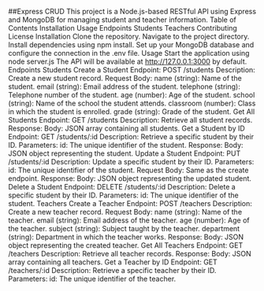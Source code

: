 ##Express CRUD
This project is a Node.js-based RESTful API using Express and MongoDB for managing student and teacher information.
Table of Contents
Installation
Usage
Endpoints
Students
Teachers
Contributing
License
Installation
Clone the repository.
Navigate to the project directory.
Install dependencies using npm install.
Set up your MongoDB database and configure the connection in the .env file.
Usage
Start the application using node server.js
The API will be available at http://127.0.0.1:3000 by default.
Endpoints
Students
Create a Student
Endpoint: POST /students
Description: Create a new student record.
Request Body:
name (string): Name of the student.
email (string): Email address of the student.
telephone (string): Telephone number of the student.
age (number): Age of the student.
school (string): Name of the school the student attends.
classroom (number): Class in which the student is enrolled.
grade (string): Grade of the student.
Get All Students
Endpoint: GET /students
Description: Retrieve all student records.
Response:
Body: JSON array containing all students.
Get a Student by ID
Endpoint: GET /students/:id
Description: Retrieve a specific student by their ID.
Parameters:
id: The unique identifier of the student.
Response:
Body: JSON object representing the student.
Update a Student
Endpoint: PUT /students/:id
Description: Update a specific student by their ID.
Parameters:
id: The unique identifier of the student.
Request Body: Same as the create endpoint.
Response:
Body: JSON object representing the updated student.
Delete a Student
Endpoint: DELETE /students/:id
Description: Delete a specific student by their ID.
Parameters:
id: The unique identifier of the student.
Teachers
Create a Teacher
Endpoint: POST /teachers
Description: Create a new teacher record.
Request Body:
name (string): Name of the teacher.
email (string): Email address of the teacher.
age (number): Age of the teacher.
subject (string): Subject taught by the teacher.
department (string): Department in which the teacher works.
Response:
Body: JSON object representing the created teacher.
Get All Teachers
Endpoint: GET /teachers
Description: Retrieve all teacher records.
Response:
Body: JSON array containing all teachers.
Get a Teacher by ID
Endpoint: GET /teachers/:id
Description: Retrieve a specific teacher by their ID.
Parameters:
id: The unique identifier of the teacher.

